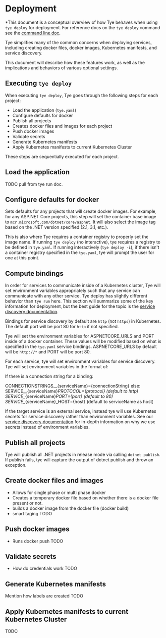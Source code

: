 # Deployment

*This document is a conceptual overview of how Tye behaves when using `tye deploy` for deployment. For reference docs  on the `tye deploy` command see the [command line doc](/docs/reference/commandline/tye-deploy.md).

Tye simplifies many of the common concerns when deploying services, including creating docker files, docker images, Kubernetes manifests, and service discovery.

This document will describe how these features work, as well as the implications and behaviors of various optional settings.

## Executing `tye deploy`

When executing `tye deploy`, Tye goes through the following steps for each project:

- Load the application (`tye.yaml`)
- Configure defaults for docker
- Publish all projects
- Creates docker files and images for each project
- Push docker images
- Validate secrets
- Generate Kubernetes manifests
- Apply Kubernetes manifests to current Kubernetes Cluster

These steps are sequentially executed for each project.

## Load the application

TODO pull from tye run doc.

## Configure defaults for docker

Sets defaults for any projects that will create docker images. For example, for any ASP.NET Core projects, this step will set the container base image to `mcr.microsoft.com/dotnet/core/aspnet`. It will also select the image tag based on the .NET version specified (2.1, 3.1, etc.).

This is also where Tye requires a container registry to properly set the image name. If running `tye deploy` (no interactive), tye requires a registry to be defined in `tye.yaml`. If running interactively (`tye deploy -i`), if there isn't a container registry specified in the `tye.yaml`, tye will prompt the user for one at this point.

## Compute bindings

In order for services to communicate inside of a Kubernetes cluster, Tye will set environment variables appropriately such that any service can communicate with any other service. Tye deploy has slightly different behavior than `tye run` here. This section will summarize some of the key information for deployment, but the best guide for the topic is the [service discovery documentation](/docs/reference/service_discovery.md).

Bindings for service discovery by default are `http` (not `https`) in Kubernetes. The default port will be port 80 for `http` if not specified.

Tye will set the environment variables for ASPNETCORE_URLS and PORT inside of a docker container. These values will be modified based on what is specified in the `tye.yaml` service bindings. ASPNETCORE_URLS by default will be `http://*` and PORT will be port 80.

For each service, tye will set environment variables for service discovery. Tye will set environment variables in the format of:

If there is a connection string for a binding:

CONNECTIONSTRINGS__{serviceName}={connectionString}
else:
SERVICE__{serviceName}_PROTOCOL={protocol} (default to http)
SERVICE__{serviceName}_PORT={port} (default to 80)
SERVICE__{serviceName}_HOST={host} (default to serviceName as host)

If the target service is an external service, instead tye will use Kubernetes secrets for service discovery rather than environment variables. See our [service discovery documentation](/docs/reference/service_discovery.md#How-it-works:-Deployed-applications) for in-depth information on why we use secrets instead of environment variables.

## Publish all projects

Tye will publish all .NET projects in release mode via calling `dotnet publish`. If publish fails, tye will capture the output of dotnet publish and throw an exception.

## Create docker files and images

- Allows for single phase or multi phase docker
- Creates a temporary docker file based on whether there is a docker file present or not.
- builds a docker image from the docker file (docker build)
- smart taging
TODO

## Push docker images

- Runs docker push
TODO

## Validate secrets

- How do credentials work
TODO

## Generate Kubernetes manifests

Mention how labels are created
TODO

## Apply Kubernetes manifests to current Kubernetes Cluster

TODO